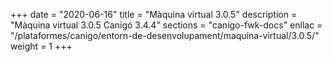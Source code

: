 +++
date        = "2020-06-16"
title       = "Màquina virtual 3.0.5"
description = "Màquina virtual 3.0.5 Canigó 3.4.4"
sections    = "canigo-fwk-docs"
enllac		= "/plataformes/canigo/entorn-de-desenvolupament/maquina-virtual/3.0.5/"
weight		= 1
+++
